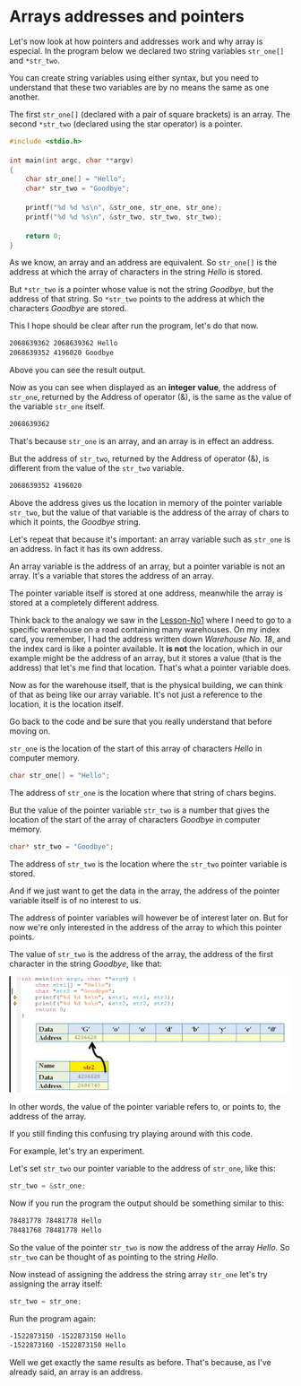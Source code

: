 # Arrays addresses and pointers

Let's now look at how pointers and addresses work and why array is especial. In the program below we  declared two string variables `str_one[]` and `*str_two`.

You can create string variables using either syntax, but you need to understand that these two variables are by no means the same as one another.

The first `str_one[]` (declared with a pair of square brackets) is an array. The second `*str_two` (declared using the star operator) is a pointer.

```c
#include <stdio.h>

int main(int argc, char **argv)
{
    char str_one[] = "Hello";
    char* str_two = "Goodbye";

    printf("%d %d %s\n", &str_one, str_one, str_one);
    printf("%d %d %s\n", &str_two, str_two, str_two);

    return 0;
}
```

As we know, an array and an address are equivalent. So `str_one[]` is the address at which the array of characters in the string *Hello* is stored.

But `*str_two` is a pointer whose value is not the string *Goodbye*, but the address of that string. So `*str_two` points to the address at which the characters *Goodbye* are stored.

This I hope should be clear after run the program, let's do that now.

```txt
2068639362 2068639362 Hello
2068639352 4196020 Goodbye
```

Above you can see the result output.

Now as you can see when displayed as an __integer value__, the address of `str_one`, returned by the Address of operator (&), is the same as the value of the variable `str_one` itself.

```txt
2068639362
```

That's because `str_one` is an array, and an array is in effect an address.

But the address of `str_two`, returned by the Address of operator (&), is different from the value of the `str_two` variable.

```txt
2068639352 4196020
```

Above the address gives us the location in memory of the pointer variable `str_two`, but the value of that variable is the address of the array of chars to which it points, the *Goodbye* string.

Let's repeat that because it's important: an array variable such as `str_one` is an address. In fact it has its own address.

An array variable is the address of an array, but a pointer variable is not an array. It's a variable that stores the address of an array.

The pointer variable itself is stored at one address, meanwhile the array is stored at a completely different address.

Think back to the analogy we saw in the [Lesson-No1](./Lesson-No1.md) where I need to go to a specific warehouse on a road containing many warehouses. On my index card, you remember, I had the address written down *Warehouse No. 18*, and the index card is like a pointer available. It __is not__ the location, which in our example might be the address of an array, but it stores a value (that is the address) that let's me find that location. That's what a pointer variable does.

Now as for the warehouse itself, that is the physical building, we can think of that as being like our array variable. It's not just a reference to the location, it is the location itself.

Go back to the code and be sure that you really understand that before moving on.

`str_one` is the location of the start of this array of characters *Hello* in computer memory.

```c
char str_one[] = "Hello";
```

The address of `str_one` is the location where that string of chars begins.

But the value of the pointer variable `str_two` is a number that gives the location of the start of the array of characters *Goodbye* in computer memory.

```c
char* str_two = "Goodbye";
```

The address of `str_two` is the location where the `str_two` pointer variable is stored.

And if we just want to get the data in the array, the address of the pointer variable itself is of no interest to us.

The address of pointer variables will however be of interest later on. But for now we're only interested in the address of the array to which this pointer points.

The value of `str_two` is the address of the array, the address of the first character in the string *Goodbye*, like that:

![Understanding pointer variables behavior](./assets/images/arrays-addresses-and-pointers.png)

In other words, the value of the pointer variable refers to, or points to, the address of the array.

If you still finding this confusing try playing around with this code.

For example, let's try an experiment.

Let's set `str_two` our pointer variable to the address of `str_one`, like this:

```c
str_two = &str_one;
```

Now if you run the program the output should be something similar to this:

```txt
78481778 78481778 Hello
78481768 78481778 Hello
```

So the value of the pointer `str_two` is now the address of the array *Hello*. So `str_two` can be thought of as pointing to the string *Hello*.

Now instead of assigning the address the string array `str_one` let's try assigning the array itself:

```c
str_two = str_one;
```

Run the program again:

```txt
-1522873150 -1522873150 Hello
-1522873160 -1522873150 Hello
```

Well we get exactly the same results as before. That's because, as I've already said, an array is an address.
